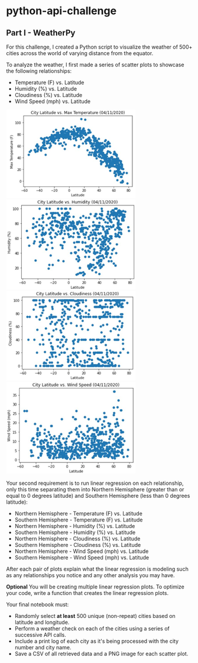 # python-api-challenge

## Part I - WeatherPy

For this challenge, I created a Python script to visualize the weather of 500+ cities across the world of varying distance from the equator. 

To analyze the weather, I first made a series of scatter plots to showcase the following relationships:
* Temperature (F) vs. Latitude
* Humidity (%) vs. Latitude
* Cloudiness (%) vs. Latitude
* Wind Speed (mph) vs. Latitude

<img src="https://github.com/kelseyoros/python-api-challenge/blob/master/images/LatVsTemp.JPG" width="350"> <img src="https://github.com/kelseyoros/python-api-challenge/blob/master/images/LatVsHumidity.JPG" width="350">
<img src="https://github.com/kelseyoros/python-api-challenge/blob/master/images/LatVsCloudiness.JPG" width="350"> <img src="https://github.com/kelseyoros/python-api-challenge/blob/master/images/LatVsWind.JPG" width="350">


Your second requirement is to run linear regression on each relationship, only this time separating them into Northern Hemisphere (greater than or equal to 0 degrees latitude) and Southern Hemisphere (less than 0 degrees latitude):

* Northern Hemisphere - Temperature (F) vs. Latitude
* Southern Hemisphere - Temperature (F) vs. Latitude
* Northern Hemisphere - Humidity (%) vs. Latitude
* Southern Hemisphere - Humidity (%) vs. Latitude
* Northern Hemisphere - Cloudiness (%) vs. Latitude
* Southern Hemisphere - Cloudiness (%) vs. Latitude
* Northern Hemisphere - Wind Speed (mph) vs. Latitude
* Southern Hemisphere - Wind Speed (mph) vs. Latitude

After each pair of plots explain what the linear regression is modeling such as any relationships you notice and any other analysis you may have.

**Optional** You will be creating multiple linear regression plots. To optimize your code, write a function that creates the linear regression plots.

Your final notebook must:

* Randomly select **at least** 500 unique (non-repeat) cities based on latitude and longitude.
* Perform a weather check on each of the cities using a series of successive API calls.
* Include a print log of each city as it's being processed with the city number and city name.
* Save a CSV of all retrieved data and a PNG image for each scatter plot.